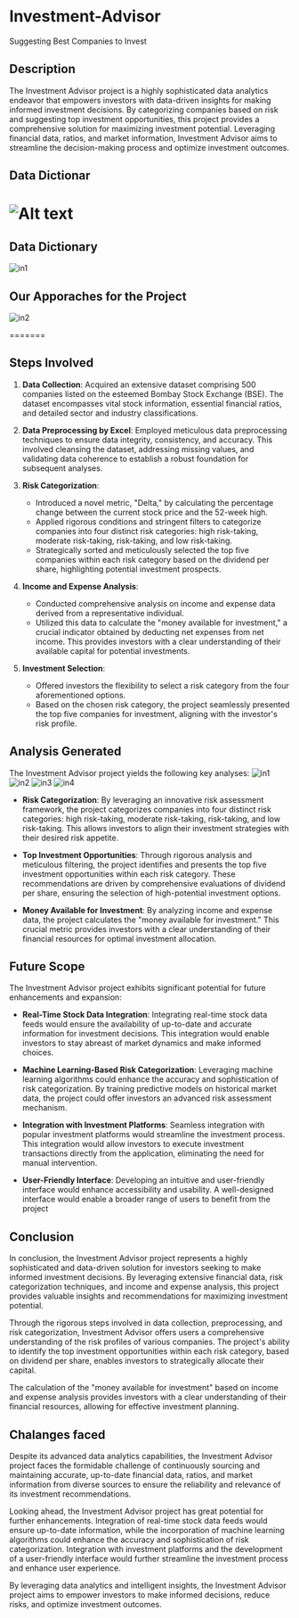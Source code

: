 # Investment-Advisor
Suggesting Best Companies to Invest

## Description

The Investment Advisor project is a highly sophisticated data analytics endeavor that empowers investors with data-driven insights for making informed investment decisions. By categorizing companies based on risk and suggesting top investment opportunities, this project provides a comprehensive solution for maximizing investment potential. Leveraging financial data, ratios, and market information, Investment Advisor aims to streamline the decision-making process and optimize investment outcomes.


## Data Dictionar
![**Alt text**](in1.JPG)
=======
## Data Dictionary
![in1](https://github.com/PradiptaDey13/Investment-Advisor/assets/136356722/6bb17b70-b575-447d-a0a6-cdbedc5ad8ae)
## Our Apporaches for the Project
![in2](https://github.com/PradiptaDey13/Investment-Advisor/assets/136356722/47f7daf1-97e0-4dbf-b186-4d530cbc7b24)


=======


## Steps Involved

1. **Data Collection**: Acquired an extensive dataset comprising 500 companies listed on the esteemed Bombay Stock Exchange (BSE). The dataset encompasses vital stock information, essential financial ratios, and detailed sector and industry classifications.

2. **Data Preprocessing by Excel**: Employed meticulous data preprocessing techniques to ensure data integrity, consistency, and accuracy. This involved cleansing the dataset, addressing missing values, and validating data coherence to establish a robust foundation for subsequent analyses.


3. **Risk Categorization**:
   - Introduced a novel metric, "Delta," by calculating the percentage change between the current stock price and the 52-week high.
   - Applied rigorous conditions and stringent filters to categorize companies into four distinct risk categories: high risk-taking, moderate risk-taking, risk-taking, and low risk-taking.
   - Strategically sorted and meticulously selected the top five companies within each risk category based on the dividend per share, highlighting potential investment prospects.

4. **Income and Expense Analysis**:
   - Conducted comprehensive analysis on income and expense data derived from a representative individual.
   - Utilized this data to calculate the "money available for investment," a crucial indicator obtained by deducting net expenses from net income. This provides investors with a clear understanding of their available capital for potential investments.

5. **Investment Selection**:
   - Offered investors the flexibility to select a risk category from the four aforementioned options.
   - Based on the chosen risk category, the project seamlessly presented the top five companies for investment, aligning with the investor's risk profile.

## Analysis Generated

The Investment Advisor project yields the following key analyses:
![in1](https://github.com/PradiptaDey13/Investment-Advisor/assets/136356722/6e81dc3f-0daf-4432-b45d-4bda509bc306)
![in2](https://github.com/PradiptaDey13/Investment-Advisor/assets/136356722/fe50804b-367a-46d8-a4d6-756621c8d01c)
![in3](https://github.com/PradiptaDey13/Investment-Advisor/assets/136356722/f049835f-8ff7-4de5-bb7d-812f30fb854d)
![in4](https://github.com/PradiptaDey13/Investment-Advisor/assets/136356722/b5d191c0-a30a-4723-b804-55871ff3d0de)




- **Risk Categorization**: By leveraging an innovative risk assessment framework, the project categorizes companies into four distinct risk categories: high risk-taking, moderate risk-taking, risk-taking, and low risk-taking. This allows investors to align their investment strategies with their desired risk appetite.

- **Top Investment Opportunities**: Through rigorous analysis and meticulous filtering, the project identifies and presents the top five investment opportunities within each risk category. These recommendations are driven by comprehensive evaluations of dividend per share, ensuring the selection of high-potential investment options.

- **Money Available for Investment**: By analyzing income and expense data, the project calculates the "money available for investment." This crucial metric provides investors with a clear understanding of their financial resources for optimal investment allocation.

## Future Scope

The Investment Advisor project exhibits significant potential for future enhancements and expansion:

- **Real-Time Stock Data Integration**: Integrating real-time stock data feeds would ensure the availability of up-to-date and accurate information for investment decisions. This integration would enable investors to stay abreast of market dynamics and make informed choices.

- **Machine Learning-Based Risk Categorization**: Leveraging machine learning algorithms could enhance the accuracy and sophistication of risk categorization. By training predictive models on historical market data, the project could offer investors an advanced risk assessment mechanism.

- **Integration with Investment Platforms**: Seamless integration with popular investment platforms would streamline the investment process. This integration would allow investors to execute investment transactions directly from the application, eliminating the need for manual intervention.

- **User-Friendly Interface**: Developing an intuitive and user-friendly interface would enhance accessibility and usability. A well-designed interface would enable a broader range of users to benefit from the project
## Conclusion

In conclusion, the Investment Advisor project represents a highly sophisticated and data-driven solution for investors seeking to make informed investment decisions. By leveraging extensive financial data, risk categorization techniques, and income and expense analysis, this project provides valuable insights and recommendations for maximizing investment potential.

Through the rigorous steps involved in data collection, preprocessing, and risk categorization, Investment Advisor offers users a comprehensive understanding of the risk profiles of various companies. The project's ability to identify the top investment opportunities within each risk category, based on dividend per share, enables investors to strategically allocate their capital.

The calculation of the "money available for investment" based on income and expense analysis provides investors with a clear understanding of their financial resources, allowing for effective investment planning.
## Chalanges faced
Despite its advanced data analytics capabilities, the Investment Advisor project faces the formidable challenge of continuously sourcing and maintaining accurate, up-to-date financial data, ratios, and market information from diverse sources to ensure the reliability and relevance of its investment recommendations.

Looking ahead, the Investment Advisor project has great potential for further enhancements. Integration of real-time stock data feeds would ensure up-to-date information, while the incorporation of machine learning algorithms could enhance the accuracy and sophistication of risk categorization. Integration with investment platforms and the development of a user-friendly interface would further streamline the investment process and enhance user experience.

By leveraging data analytics and intelligent insights, the Investment Advisor project aims to empower investors to make informed decisions, reduce risks, and optimize investment outcomes.


[def]: in1.JPG
